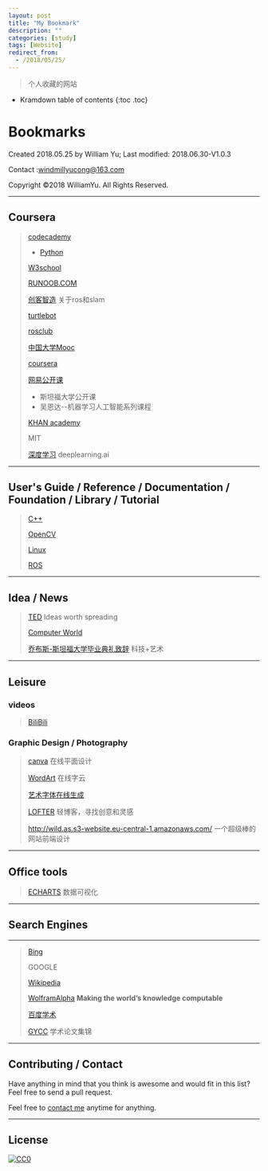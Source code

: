 ```yaml
---
layout: post
title: "My Bookmark"
description: ""
categories: [study]
tags: [Website]
redirect_from:
  - /2018/05/25/
---
```


> 个人收藏的网站

* Kramdown table of contents
{:toc .toc}
# Bookmarks

Created 2018.05.25 by William Yu; Last modified: 2018.06.30-V1.0.3

Contact :[windmillyucong@163.com](mailto:windmillyucong@163.com)

Copyright ©2018 WilliamYu. All Rights Reserved.  

---

## Coursera

> [codecademy](https://www.codecademy.com)
>
> - [Python](https://www.codecademy.com/learn/learn-python)
>
> [W3school](http://www.w3school.com.cn/index.html)
>
> [RUNOOB.COM](http://www.runoob.com/)
>
> [创客智造](https://www.ncnynl.com/) 关于ros和slam
>
> [turtlebot](http://learn.turtlebot.com)
>
> [rosclub](http://rosclub.cn/cate-12.html) 
>
> [中国大学Mooc](https://www.icourse163.org/)
>
> [coursera](https://www.coursera.org)
>
> [网易公开课](https://open.163.com/)
>
> - 斯坦福大学公开课
> - 吴恩达--机器学习人工智能系列课程
>
> [KHAN academy](https://www.khanacademy.org/)
>
> MIT
>
> [深度学习](https://www.deeplearning.ai/) deeplearning.ai

-----



## User's Guide / Reference  / Documentation / Foundation / Library / Tutorial

> [C++](http://www.cplusplus.com/reference/)
>
> [OpenCV](https://docs.opencv.org/3.3.1/index.html)
>
> [Linux](http://www.runoob.com/linux/linux-command-manual.html)
>
> [ROS](http://wiki.ros.org/)

------



## Idea / News

> [TED](https://www.ted.com/)   Ideas worth spreading
>
> [Computer World](https://www.computerworld.com/)
>
> [乔布斯-斯坦福大学毕业典礼致辞](https://open.163.com/movie/2006/8/3/8/M7BC8JMHJ_M7BC8PA38.html)  科技+艺术

----



## Leisure 

### videos

>[BiliBili](https://www.bilibili.com)

### Graphic Design / Photography

> [canva](https://www.canva.com/create-a-design)  在线平面设计
>
> [WordArt](https://wordart.com)  在线字云
>
> [艺术字体在线生成](http://www.qt86.com/)
>
> [LOFTER](http://www.lofter.com)  轻博客，寻找创意和灵感
>
> http://wild.as.s3-website.eu-central-1.amazonaws.com/  一个超级棒的网站前端设计

-----



## Office tools

>[ECHARTS](http://echarts.baidu.com/)  数据可视化

----



## Search Engines

-------

> [Bing](https://cn.bing.com/)
>
> GOOGLE
>
> [Wikipedia](https://www.wikipedia.org/)
>
> [WolframAlpha](http://www.wolframalpha.com/)       **Making the world’s knowledge computable**
>
> [百度学术](http://xueshu.baidu.com/)
>
> [GYCC](http://www.gycc.com)  学术论文集锦

----



## Contributing / Contact

Have anything in mind that you think is awesome and would fit in this list? Feel free to send a pull request.

Feel free to [contact me](mailto:windmillyucong@163.com) anytime for anything.

-----



## License

[![CC0](http://i.creativecommons.org/p/zero/1.0/88x31.png)](http://creativecommons.org/publicdomain/zero/1.0/)

